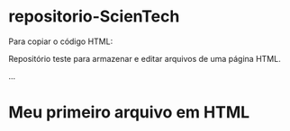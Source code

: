 # repositorio-ScienTech

Para copiar o código HTML:

Repositório teste para armazenar e editar arquivos de uma página HTML. 

...

<html>
  <h1> Meu primeiro arquivo em HTML </h1>
 </html>
